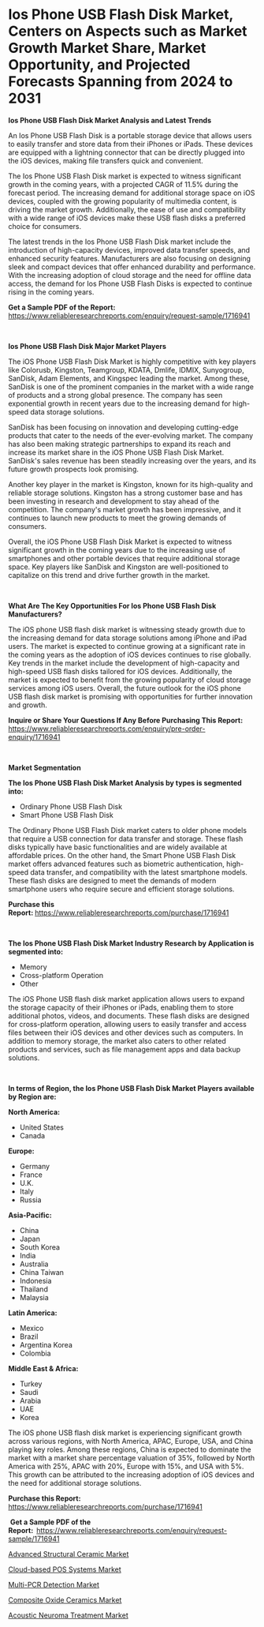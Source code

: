 <p><h1>Ios Phone USB Flash Disk Market, Centers on Aspects such as Market Growth Market Share, Market Opportunity, and Projected Forecasts Spanning from 2024 to 2031</h1></p><p><strong>Ios Phone USB Flash Disk Market Analysis and Latest Trends</strong></p>
<p><p>An Ios Phone USB Flash Disk is a portable storage device that allows users to easily transfer and store data from their iPhones or iPads. These devices are equipped with a lightning connector that can be directly plugged into the iOS devices, making file transfers quick and convenient.</p><p>The Ios Phone USB Flash Disk market is expected to witness significant growth in the coming years, with a projected CAGR of 11.5% during the forecast period. The increasing demand for additional storage space on iOS devices, coupled with the growing popularity of multimedia content, is driving the market growth. Additionally, the ease of use and compatibility with a wide range of iOS devices make these USB flash disks a preferred choice for consumers.</p><p>The latest trends in the Ios Phone USB Flash Disk market include the introduction of high-capacity devices, improved data transfer speeds, and enhanced security features. Manufacturers are also focusing on designing sleek and compact devices that offer enhanced durability and performance. With the increasing adoption of cloud storage and the need for offline data access, the demand for Ios Phone USB Flash Disks is expected to continue rising in the coming years.</p></p>
<p><strong>Get a Sample PDF of the Report:&nbsp;</strong> <a href="https://www.reliableresearchreports.com/enquiry/request-sample/1716941">https://www.reliableresearchreports.com/enquiry/request-sample/1716941</a></p>
<p>&nbsp;</p>
<p><strong>Ios Phone USB Flash Disk Major Market Players</strong></p>
<p><p>The iOS Phone USB Flash Disk Market is highly competitive with key players like Colorusb, Kingston, Teamgroup, KDATA, Dmlife, IDMIX, Sunyogroup, SanDisk, Adam Elements, and Kingspec leading the market. Among these, SanDisk is one of the prominent companies in the market with a wide range of products and a strong global presence. The company has seen exponential growth in recent years due to the increasing demand for high-speed data storage solutions.</p><p>SanDisk has been focusing on innovation and developing cutting-edge products that cater to the needs of the ever-evolving market. The company has also been making strategic partnerships to expand its reach and increase its market share in the iOS Phone USB Flash Disk Market. SanDisk's sales revenue has been steadily increasing over the years, and its future growth prospects look promising.</p><p>Another key player in the market is Kingston, known for its high-quality and reliable storage solutions. Kingston has a strong customer base and has been investing in research and development to stay ahead of the competition. The company's market growth has been impressive, and it continues to launch new products to meet the growing demands of consumers.</p><p>Overall, the iOS Phone USB Flash Disk Market is expected to witness significant growth in the coming years due to the increasing use of smartphones and other portable devices that require additional storage space. Key players like SanDisk and Kingston are well-positioned to capitalize on this trend and drive further growth in the market.</p></p>
<p>&nbsp;</p>
<p><strong>What Are The Key Opportunities For Ios Phone USB Flash Disk Manufacturers?</strong></p>
<p><p>The iOS phone USB flash disk market is witnessing steady growth due to the increasing demand for data storage solutions among iPhone and iPad users. The market is expected to continue growing at a significant rate in the coming years as the adoption of iOS devices continues to rise globally. Key trends in the market include the development of high-capacity and high-speed USB flash disks tailored for iOS devices. Additionally, the market is expected to benefit from the growing popularity of cloud storage services among iOS users. Overall, the future outlook for the iOS phone USB flash disk market is promising with opportunities for further innovation and growth.</p></p>
<p><strong>Inquire or Share Your Questions If Any Before Purchasing This Report:</strong> <a href="https://www.reliableresearchreports.com/enquiry/pre-order-enquiry/1716941">https://www.reliableresearchreports.com/enquiry/pre-order-enquiry/1716941</a></p>
<p>&nbsp;</p>
<p><strong>Market Segmentation</strong></p>
<p><strong>The Ios Phone USB Flash Disk Market Analysis by types is segmented into:</strong></p>
<p><ul><li>Ordinary Phone USB Flash Disk</li><li>Smart Phone USB Flash Disk</li></ul></p>
<p><p>The Ordinary Phone USB Flash Disk market caters to older phone models that require a USB connection for data transfer and storage. These flash disks typically have basic functionalities and are widely available at affordable prices. On the other hand, the Smart Phone USB Flash Disk market offers advanced features such as biometric authentication, high-speed data transfer, and compatibility with the latest smartphone models. These flash disks are designed to meet the demands of modern smartphone users who require secure and efficient storage solutions.</p></p>
<p><strong>Purchase this Report:&nbsp;</strong><a href="https://www.reliableresearchreports.com/purchase/1716941">https://www.reliableresearchreports.com/purchase/1716941</a></p>
<p>&nbsp;</p>
<p><strong>The Ios Phone USB Flash Disk Market Industry Research by Application is segmented into:</strong></p>
<p><ul><li>Memory</li><li>Cross-platform Operation</li><li>Other</li></ul></p>
<p><p>The iOS Phone USB flash disk market application allows users to expand the storage capacity of their iPhones or iPads, enabling them to store additional photos, videos, and documents. These flash disks are designed for cross-platform operation, allowing users to easily transfer and access files between their iOS devices and other devices such as computers. In addition to memory storage, the market also caters to other related products and services, such as file management apps and data backup solutions.</p></p>
<p>&nbsp;</p>
<p><strong>In terms of Region, the Ios Phone USB Flash Disk Market Players available by Region are:</strong></p>
<p>
    <p> <strong> North America: </strong>
        <ul>
            <li>United States</li>
            <li>Canada</li>
        </ul>
        </p> 
    <p> <strong> Europe: </strong>
        <ul>
            <li>Germany</li>
            <li>France</li>
            <li>U.K.</li>
            <li>Italy</li>
            <li>Russia</li>
        </ul>
        </p> 
    <p> <strong> Asia-Pacific: </strong>
        <ul>
            <li>China</li>
            <li>Japan</li>
            <li>South Korea</li>
            <li>India</li>
            <li>Australia</li>
            <li>China Taiwan</li>
            <li>Indonesia</li>
            <li>Thailand</li>
            <li>Malaysia</li>
        </ul>
        </p> 
    <p> <strong> Latin America: </strong>
        <ul>
            <li>Mexico</li>
            <li>Brazil</li>
            <li>Argentina Korea</li>
            <li>Colombia</li>
        </ul>
        </p> 
    <p> <strong> Middle East & Africa: </strong>
        <ul>
            <li>Turkey</li>
            <li>Saudi</li>
            <li>Arabia</li>
            <li>UAE</li>
            <li>Korea</li>
        </ul>
    </p>
    </p>
<p><p>The iOS phone USB flash disk market is experiencing significant growth across various regions, with North America, APAC, Europe, USA, and China playing key roles. Among these regions, China is expected to dominate the market with a market share percentage valuation of 35%, followed by North America with 25%, APAC with 20%, Europe with 15%, and USA with 5%. This growth can be attributed to the increasing adoption of iOS devices and the need for additional storage solutions.</p></p>
<p><strong>Purchase this Report: </strong><a href="https://www.reliableresearchreports.com/purchase/1716941">https://www.reliableresearchreports.com/purchase/1716941</a></p>
<p>&nbsp;<strong>Get a Sample PDF of the Report:&nbsp;&nbsp;</strong><a href="https://www.reliableresearchreports.com/enquiry/request-sample/1716941">https://www.reliableresearchreports.com/enquiry/request-sample/1716941</a></p>
<p><strong></strong></p>
<p><p><a href="https://issuu.com/reportprime-2/docs/advanced-structural-ceramic-market-size-2030.pptx">Advanced Structural Ceramic Market</a></p><p><a href="https://medium.com/@ameliahaleyi77567/cloud-based-pos-systems-market-report-reveals-the-latest-trends-and-growth-opportunities-of-this-3a3f79abec21">Cloud-based POS Systems Market</a></p><p><a href="https://medium.com/@ameliahaleyi77567/multi-pcr-detection-market-share-evolution-and-market-growth-trends-2024-2031-4e449261a7d4">Multi-PCR Detection Market</a></p><p><a href="https://issuu.com/reportprime-2/docs/composite-oxide-ceramics-market-size-2030.pptx">Composite Oxide Ceramics Market</a></p><p><a href="https://medium.com/@madelynhowe_34212/acoustic-neuroma-treatment-market-outlook-industry-overview-and-forecast-2024-to-2031-5ce1a525f594">Acoustic Neuroma Treatment Market</a></p></p>
